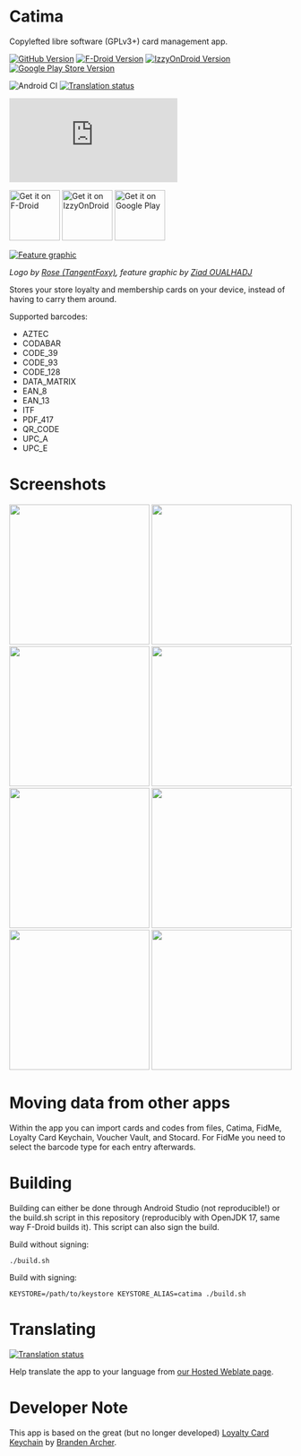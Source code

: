 # Catima

Copylefted libre software (GPLv3+) card management app.

[![GitHub Version](https://img.shields.io/github/v/release/TheLastProject/Catima.svg?logo=github&label=GitHub)](https://github.com/TheLastProject/Catima/releases)
[![F-Droid Version](https://img.shields.io/f-droid/v/me.hackerchick.catima.svg?logo=f-droid&label=F-Droid)](https://f-droid.org/packages/me.hackerchick.catima/)
[![IzzyOnDroid Version](https://img.shields.io/endpoint?url=https://apt.izzysoft.de/fdroid/api/v1/shield/me.hackerchick.catima)](https://apt.izzysoft.de/fdroid/index/apk/me.hackerchick.catima)
[![Google Play Store Version](https://img.shields.io/endpoint?color=blue&logo=google-play&url=https%3A%2F%2Fplay.cuzi.workers.dev%2Fplay%3Fi%3Dme.hackerchick.catima%26l%3DGoogle%2520Play%26m%3D%24version)](https://play.google.com/store/apps/details?id=me.hackerchick.catima)

![Android CI](https://github.com/TheLastProject/Catima/workflows/Android%20CI/badge.svg)
[![Translation status](https://hosted.weblate.org/widgets/catima/-/svg-badge.svg)](https://hosted.weblate.org/engage/catima/)

[![Matrix](https://img.shields.io/matrix/catima%3Amatrix.org)](https://matrix.to/#/%23catima:matrix.org)

<a href="https://f-droid.org/repository/browse/?fdid=me.hackerchick.catima" target="_blank">
<img src="https://fdroid.gitlab.io/artwork/badge/get-it-on.png" alt="Get it on F-Droid" height="90"/></a>
<a href="https://apt.izzysoft.de/fdroid/index/apk/me.hackerchick.catima" target="_blank">
<img src="https://gitlab.com/IzzyOnDroid/repo/-/raw/master/assets/IzzyOnDroid.png" alt="Get it on IzzyOnDroid" height="90"/></a>

<a href="https://play.google.com/store/apps/details?id=me.hackerchick.catima" target="_blank">
<img src="https://play.google.com/intl/en_us/badges/images/generic/en-play-badge.png" alt="Get it on Google Play" height="90"/></a>

[![Feature graphic](https://github.com/TheLastProject/Catima/raw/main/fastlane/metadata/android/en-US/images/featureGraphic.png)](https://catima.app/)

*Logo by [Rose (TangentFoxy)](https://github.com/TangentFoxy), feature graphic by [Ziad OUALHADJ](https://github.com/ziadOUA)*

Stores your store loyalty and membership cards on your device, instead of having to carry them around.

Supported barcodes:

- AZTEC
- CODABAR
- CODE_39
- CODE_93
- CODE_128
- DATA_MATRIX
- EAN_8
- EAN_13
- ITF
- PDF_417
- QR_CODE
- UPC_A
- UPC_E

# Screenshots

[<img src="https://github.com/TheLastProject/Catima/raw/main/fastlane/metadata/android/en-US/images/phoneScreenshots/screenshot-01.png" width=250>](https://github.com/TheLastProject/Catima/raw/main/fastlane/metadata/android/en-US/images/phoneScreenshots/screenshot-01.png)
[<img src="https://github.com/TheLastProject/Catima/raw/main/fastlane/metadata/android/en-US/images/phoneScreenshots/screenshot-02.png" width=250>](https://github.com/TheLastProject/Catima/raw/main/fastlane/metadata/android/en-US/images/phoneScreenshots/screenshot-02.png)
[<img src="https://github.com/TheLastProject/Catima/raw/main/fastlane/metadata/android/en-US/images/phoneScreenshots/screenshot-03.png" width=250>](https://github.com/TheLastProject/Catima/raw/main/fastlane/metadata/android/en-US/images/phoneScreenshots/screenshot-03.png)
[<img src="https://github.com/TheLastProject/Catima/raw/main/fastlane/metadata/android/en-US/images/phoneScreenshots/screenshot-04.png" width=250>](https://github.com/TheLastProject/Catima/raw/main/fastlane/metadata/android/en-US/images/phoneScreenshots/screenshot-04.png)
[<img src="https://github.com/TheLastProject/Catima/raw/main/fastlane/metadata/android/en-US/images/phoneScreenshots/screenshot-05.png" width=250>](https://github.com/TheLastProject/Catima/raw/main/fastlane/metadata/android/en-US/images/phoneScreenshots/screenshot-05.png)
[<img src="https://github.com/TheLastProject/Catima/raw/main/fastlane/metadata/android/en-US/images/phoneScreenshots/screenshot-06.png" width=250>](https://github.com/TheLastProject/Catima/raw/main/fastlane/metadata/android/en-US/images/phoneScreenshots/screenshot-06.png)
[<img src="https://github.com/TheLastProject/Catima/raw/main/fastlane/metadata/android/en-US/images/phoneScreenshots/screenshot-07.png" width=250>](https://github.com/TheLastProject/Catima/raw/main/fastlane/metadata/android/en-US/images/phoneScreenshots/screenshot-07.png)
[<img src="https://github.com/TheLastProject/Catima/raw/main/fastlane/metadata/android/en-US/images/phoneScreenshots/screenshot-08.png" width=250>](https://github.com/TheLastProject/Catima/raw/main/fastlane/metadata/android/en-US/images/phoneScreenshots/screenshot-08.png)

# Moving data from other apps

Within the app you can import cards and codes from files, Catima, FidMe, Loyalty Card Keychain, Voucher Vault, and Stocard.
For FidMe you need to select the barcode type for each entry afterwards.

# Building

Building can either be done through Android Studio (not reproducible!) or the build.sh script in this repository (reproducibly with OpenJDK 17, same way F-Droid builds it). This script can also sign the build.

Build without signing:
```
./build.sh
```

Build with signing:
```
KEYSTORE=/path/to/keystore KEYSTORE_ALIAS=catima ./build.sh
```

# Translating

[![Translation status](https://hosted.weblate.org/widgets/catima/-/open-graph.png)](https://hosted.weblate.org/engage/catima/)

Help translate the app to your language from [our Hosted Weblate page](https://hosted.weblate.org/projects/catima/).

# Developer Note

This app is based on the great (but no longer developed) [Loyalty Card Keychain](https://github.com/brarcher/loyalty-card-locker) by [Branden Archer](https://github.com/brarcher).
